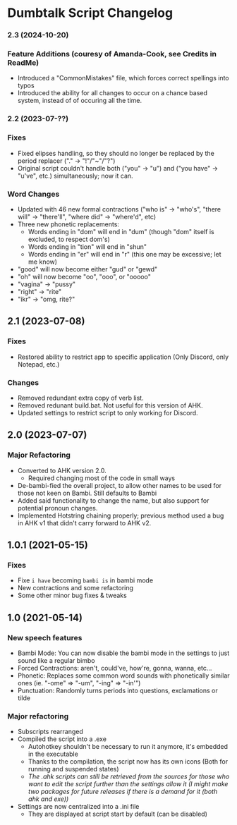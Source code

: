 # Dumbtalk Script Changelog

### 2.3 (2024-10-20)

### Feature Additions (couresy of Amanda-Cook, see Credits in ReadMe)

- Introduced a "CommonMistakes" file, which forces correct spellings into typos
- Introduced the ability for all changes to occur on a chance based system, instead of of occuring all the time.

### 2.2 (2023-07-??)

### Fixes

- Fixed elipses handling, so they should no longer be replaced by the period replacer ("." -> "!"/"~"/"?")
- Original script couldn't handle both ("you" -> "u") and ("you have" -> "u've", etc.) simultaneously; now it can.

### Word Changes

- Updated with 46 new formal contractions ("who is" -> "who's", "there will" -> "there'll", "where did" -> "where'd", etc)
- Three new phonetic replacements:
  - Words ending in "dom" will end in "dum" (though "dom" itself is excluded, to respect dom's)
  - Words ending in "tion" will end in "shun"
  - Words ending in "er" will end in "r" (this one may be excessive; let me know)
- "good" will now become either "gud" or "gewd"
- "oh" will now become "oo", "ooo", or "ooooo"
- "vagina" -> "pussy"
- "right" -> "rite"
- "ikr" -> "omg, rite?"

## 2.1 (2023-07-08)

### Fixes

- Restored ability to restrict app to specific application (Only Discord, only Notepad, etc.)

### Changes

- Removed redundant extra copy of verb list.
- Removed redunant build.bat. Not useful for this version of AHK.
- Updated settings to restrict script to only working for Discord.

## 2.0 (2023-07-07)

### Major Refactoring

- Converted to AHK version 2.0.
  - Required changing most of the code in small ways
- De-bambi-fied the overall project, to allow other names to be used for those not keen on Bambi. Still defaults to Bambi
- Added said functionality to change the name, but also support for potential pronoun changes.
- Implemented Hotstring chaining properly; previous method used a bug in AHK v1 that didn't carry forward to AHK v2.

## 1.0.1 (2021-05-15)

### Fixes

- Fixe `i have` becoming `bambi is` in bambi mode
- New contractions and some refactoring
- Some other minor bug fixes & tweaks

## 1.0 (2021-05-14)

### New speech features

- Bambi Mode: You can now disable the bambi mode in the settings to just sound like a regular bimbo
- Forced Contractions: aren't, could've, how're, gonna, wanna, etc...
- Phonetic: Replaces some common word sounds with phonetically similar ones (ie. "-ome" => "-um", "-ing" => "-in'")
- Punctuation: Randomly turns periods into questions, exclamations or tilde

### Major refactoring

- Subscripts rearranged
- Compiled the script into a .exe
  - Autohotkey shouldn't be necessary to run it anymore, it's embedded in the executable
  - Thanks to the compilation, the script now has its own icons (Both for running and suspended states)
  - _The .ahk scripts can still be retrieved from the sources for those who want to edit the script further than the settings allow it (I might make two packages for future releases if there is a demand for it (both ahk and exe))_
- Settings are now centralized into a .ini file
  - They are displayed at script start by default (can be disabled)
